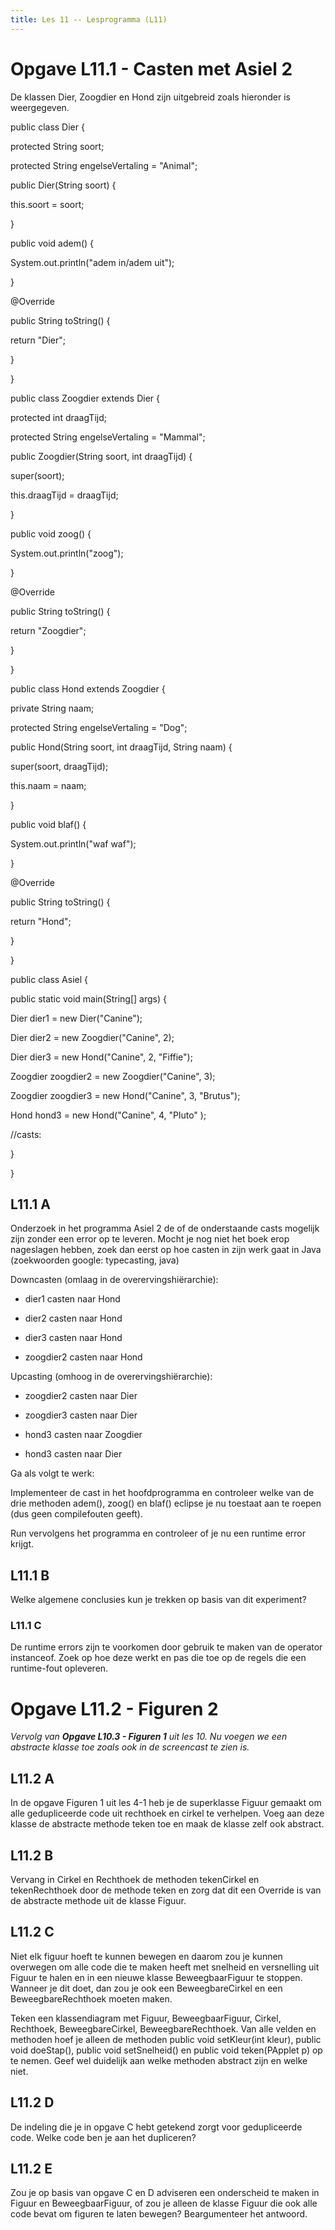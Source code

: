 ```yaml
---
title: Les 11 -- Lesprogramma (L11)
---
```


# Opgave L11.1 - Casten met Asiel 2

De klassen Dier, Zoogdier en Hond zijn uitgebreid zoals hieronder is weergegeven.

public class Dier {

protected String soort;

protected String engelseVertaling = \"Animal\";

public Dier(String soort) {

this.soort = soort;

}

public void adem() {

System.out.println(\"adem in/adem uit\");

}

\@Override

public String toString() {

return \"Dier\";

}

}

public class Zoogdier extends Dier {

protected int draagTijd;

protected String engelseVertaling = \"Mammal\";

public Zoogdier(String soort, int draagTijd) {

super(soort);

this.draagTijd = draagTijd;

}

public void zoog() {

System.out.println(\"zoog\");

}

\@Override

public String toString() {

return \"Zoogdier\";

}

}

public class Hond extends Zoogdier {

private String naam;

protected String engelseVertaling = \"Dog\";

public Hond(String soort, int draagTijd, String naam) {

super(soort, draagTijd);

this.naam = naam;

}

public void blaf() {

System.out.println(\"waf waf\");

}

\@Override

public String toString() {

return \"Hond\";

}

}

public class Asiel {

public static void main(String\[\] args) {

Dier dier1 = new Dier(\"Canine\");

Dier dier2 = new Zoogdier(\"Canine\", 2);

Dier dier3 = new Hond(\"Canine\", 2, \"Fiffie\");

Zoogdier zoogdier2 = new Zoogdier(\"Canine\", 3);

Zoogdier zoogdier3 = new Hond(\"Canine\", 3, \"Brutus\");

Hond hond3 = new Hond(\"Canine\", 4, \"Pluto\" );

//casts:

}

}

## L11.1 A

Onderzoek in het programma Asiel 2 de of de onderstaande casts mogelijk zijn zonder een error op te leveren. Mocht je nog niet het boek erop nageslagen hebben, zoek dan eerst op hoe casten in zijn werk gaat in Java (zoekwoorden google: typecasting, java)

Downcasten (omlaag in de overervingshiërarchie):

-   dier1 casten naar Hond

-   dier2 casten naar Hond

-   dier3 casten naar Hond

-   zoogdier2 casten naar Hond

Upcasting (omhoog in de overervingshiërarchie):

-   zoogdier2 casten naar Dier

-   zoogdier3 casten naar Dier

-   hond3 casten naar Zoogdier

-   hond3 casten naar Dier

Ga als volgt te werk:

Implementeer de cast in het hoofdprogramma en controleer welke van de drie methoden adem(), zoog() en blaf() eclipse je nu toestaat aan te roepen (dus geen compilefouten geeft).

Run vervolgens het programma en controleer of je nu een runtime error krijgt.

## L11.1 B

Welke algemene conclusies kun je trekken op basis van dit experiment?

### L11.1 C

De runtime errors zijn te voorkomen door gebruik te maken van de operator instanceof. Zoek op hoe deze werkt en pas die toe op de regels die een runtime-fout opleveren.

# Opgave L11.2 - Figuren 2

*Vervolg van **Opgave L10.3 - Figuren 1** uit les 10. Nu voegen we een abstracte klasse toe zoals ook in de screencast te zien is.*

## L11.2 A

In de opgave Figuren 1 uit les 4-1 heb je de superklasse Figuur gemaakt om alle gedupliceerde code uit rechthoek en cirkel te verhelpen. Voeg aan deze klasse de abstracte methode teken toe en maak de klasse zelf ook abstract.

## L11.2 B

Vervang in Cirkel en Rechthoek de methoden tekenCirkel en tekenRechthoek door de methode teken en zorg dat dit een Override is van de abstracte methode uit de klasse Figuur.

## L11.2 C

Niet elk figuur hoeft te kunnen bewegen en daarom zou je kunnen overwegen om alle code die te maken heeft met snelheid en versnelling uit Figuur te halen en in een nieuwe klasse BeweegbaarFiguur te stoppen. Wanneer je dit doet, dan zou je ook een BeweegbareCirkel en een BeweegbareRechthoek moeten maken.

Teken een klassendiagram met Figuur, BeweegbaarFiguur, Cirkel, Rechthoek, BeweegbareCirkel, BeweegbareRechthoek. Van alle velden en methoden hoef je alleen de methoden public void setKleur(int kleur), public void doeStap(), public void setSnelheid() en public void teken(PApplet p) op te nemen. Geef wel duidelijk aan welke methoden abstract zijn en welke niet.

## L11.2 D

De indeling die je in opgave C hebt getekend zorgt voor gedupliceerde code. Welke code ben je aan het dupliceren?

## L11.2 E

Zou je op basis van opgave C en D adviseren een onderscheid te maken in Figuur en BeweegbaarFiguur, of zou je alleen de klasse Figuur die ook alle code bevat om figuren te laten bewegen? Beargumenteer het antwoord.
